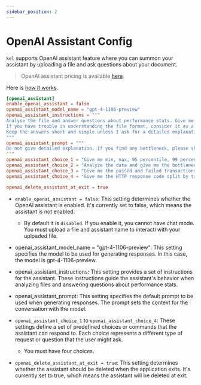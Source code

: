 ```yaml
---
sidebar_position: 2
---
```


# OpenAI Assistant Config

`kel` supports OpenAI assistant feature where you can summon your assistant by uploading a file and ask questions about your document.

> OpenAI assistant pricing is available [here](https://openai.com/pricing/).

Here is [how it works](https://platform.openai.com/docs/assistants/overview).

```toml title="config.toml"
[openai_assistant]
enable_openai_assistant = false
openai_assistant_model_name = "gpt-4-1106-preview"
openai_assistant_instructions = """
Analyse the file and answer questions about performance stats. Give me the stats in a table format unless I ask it in a different way.
If you have trouble in understanding the file format, consider it as a CSV file unless I specify the file format.
Keep the answers short and simple unless I ask for a detailed explanation.
"""
openai_assistant_prompt = """
Do not give detailed explanation. If you find any bottleneck, please share that as well.
"""
openai_assistant_choice_1 = "Give me min, max, 95 percentile, 99 percentile elapsed or response time in a table format."
openai_assistant_choice_2 = "Analyze the data and give me the bottleneck in a simple sentence."
openai_assistant_choice_3 = "Give me the passed and failed transactions in a table format."
openai_assistant_choice_4 = "Give me the HTTP response code split by transaction in a table format."

openai_delete_assistant_at_exit = true
```

- `enable_openai_assistant = false`: This setting determines whether the OpenAI assistant is enabled. It's currently set to false, which means the assistant is not enabled.

  - By default it is `disabled`. If you enable it, you cannot have chat mode. You must upload a file and assistant name to interacti with your uploaded file.

- openai_assistant_model_name = "gpt-4-1106-preview": This setting specifies the model to be used for generating responses. In this case, the model is gpt-4-1106-preview.

- openai_assistant_instructions: This setting provides a set of instructions for the assistant. These instructions guide the assistant's behavior when analyzing files and answering questions about performance stats.

- openai_assistant_prompt: This setting specifies the default prompt to be used when generating responses. The prompt sets the context for the conversation with the model.

- `openai_assistant_choice_1` to `openai_assistant_choice_4`: These settings define a set of predefined choices or commands that the assistant can respond to. Each choice represents a different type of request or question that the user might ask.

  - You must have four choices.

- `openai_delete_assistant_at_exit = true`: This setting determines whether the assistant should be deleted when the application exits. It's currently set to true, which means the assistant will be deleted at exit.